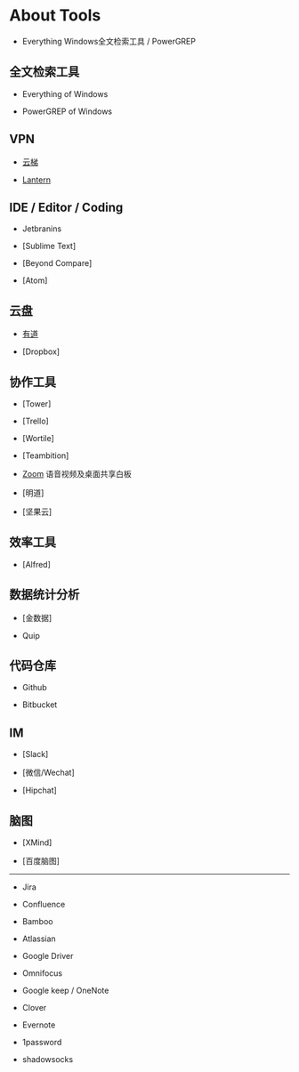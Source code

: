 # About Tools

* Everything Windows全文检索工具  / PowerGREP

## 全文检索工具

* Everything of Windows

* PowerGREP of Windows

## VPN

* [云梯](http://igetvpn.com/?r=1dea216b5d510add)

* [Lantern](https://getlantern.org/)

## IDE / Editor / Coding

* Jetbranins

* [Sublime Text]

* [Beyond Compare]

* [Atom]

## 云盘

* [有道](http://www.youdao.com/)

* [Dropbox]

## 协作工具

* [Tower]

* [Trello]

* [Wortile]

* [Teambition]

* [Zoom]() 语音视频及桌面共享白板

* [明道]

* [坚果云]

## 效率工具

* [Alfred]


## 数据统计分析

* [金数据]

* Quip

## 代码仓库

* Github

* Bitbucket

## IM

* [Slack]

* [微信/Wechat]

* [Hipchat]

## 脑图

* [XMind]

* [百度脑图]


-----


* Jira

* Confluence

* Bamboo

* Atlassian

* Google Driver

* Omnifocus

* Google keep / OneNote

* Clover

* Evernote

* 1password

* shadowsocks